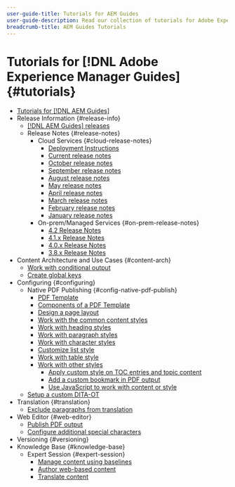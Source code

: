 ```yaml
---
user-guide-title: Tutorials for AEM Guides
user-guide-description: Read our collection of tutorials for Adobe Experience Manager Guides.
breadcrumb-title: AEM Guides Tutorials
---
```

  
# Tutorials for [!DNL Adobe Experience Manager Guides] {#tutorials}

+ [Tutorials for [!DNL AEM Guides]](overview.md)
+ Release Information {#release-info}
  + [[!DNL AEM Guides] releases](./release-info/latest-release-info.md) 
  + Release Notes {#release-notes}
    + Cloud Services {#cloud-release-notes}
      + [Deployment Instructions](./release-info/deploy-xml-on-aemaacs.md)
      + [Current release notes](./release-info/release-notes-2022.11.0.md) 
      + [October release notes](./release-info/release-notes-2022.10.0.md) 
      + [September release notes](./release-info/release-notes-2022.9.0.md) 
      + [August release notes](./release-info/release-notes-2022.8.0.md)
      + [May release notes](./release-info/release-notes-2022.5.0.md)
      + [April release notes](./release-info/release-notes-2022.4.0.md)
      + [March release notes](./release-info/release-notes-2022.3.0.md)
      + [February release notes](./release-info/release-notes-2022.2.0.md)
      + [January release notes](./release-info/release-notes-2022.1.0.md)
    + On-prem/Managed Services {#on-prem-release-notes}
      + [4.2 Release Notes](./release-info/release-notes-4.2.md)
      + [4.1.x Release Notes](./release-info/release-notes-4.1.md)
      + [4.0.x Release Notes](https://helpx.adobe.com/xml-documentation-for-experience-manager/release-note/release-notes-xml-documentation-solution-4-0.html)
      + [3.8.x Release Notes](https://helpx.adobe.com/xml-documentation-for-experience-manager/release-note/release-notes-xml-documentation-solution-3-8.html)
+ Content Architecture and Use Cases {#content-arch}
  + [Work with conditional output](./content-architecture/create-and-use-conditions.md)
  + [Create global keys](./content-architecture/create-global-keys.md)
+ Configuring {#configuring}
  + Native PDF Publishing {#config-native-pdf-publish}
    + [PDF Template](./native-pdf/pdf-template.md)
    + [Components of a PDF Template](./native-pdf/components-pdf-template.md)
    + [Design a page layout](./native-pdf/design-page-layout.md)
    + [Work with the common content styles](./native-pdf/stylesheet.md)
    + [Work with heading styles](./native-pdf/stylesheet.md#heading-styles)
    + [Work with paragraph styles](./native-pdf/stylesheet.md#work-with-paragraph-styles-paragraph-style)
    + [Work with character styles](./native-pdf/stylesheet.md#work-with-character-styles-char-style)
    + [Customize list style](./native-pdf/stylesheet#customize-list-style-custom-list-style)
    + [Work with table style](./native-pdf/stylesheet.md#work-with-table-style-table-styles)
    + [Work with other styles](./native-pdf/stylesheet.md#work-with-other-styles-other-styles)
      + [Apply custom style on TOC entries and topic content](./native-pdf/custom-style-toc.md)
      + [Add a custom bookmark in PDF output](./native-pdf/add-custom-bookmark.md)
      + [Use JavaScript to work with content or style](./native-pdf/use-javascript-content-style.md)
  + [Setup a custom DITA-OT](./configuring/setup-a-custom-dita-ot.md)
+ Translation {#translation}
  + [Exclude paragraphs from translation](./translation/exclude-paragraphs-from-translation.md)
+ Web Editor {#web-editor}
  + [Publish PDF output](./web-editor/native-pdf-web-editor.md) 
  + [Configure additional special characters](./web-editor/configure-additional-special-characters.md) 
+ Versioning {#versioning}
+ Knowledge Base {#knowledge-base}
  + Expert Session {#expert-session}
    + [Manage content using baselines](./knowledge-base/expert-sessions/baselines-dec22.md) 
    + [Author web-based content](./knowledge-base/expert-sessions/webbased-authoring-jan2023.md)
    + [Translate content](./knowledge-base/expert-sessions/translating-content-using-aem-guides-oct22.md)